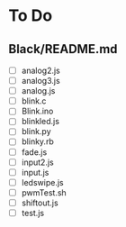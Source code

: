 # To Do

## Black/README.md
- [ ] analog2.js
- [ ] analog3.js
- [ ] analog.js
- [ ] blink.c
- [ ] Blink.ino
- [ ] blinkled.js
- [ ] blink.py
- [ ] blinky.rb
- [ ] fade.js
- [ ] input2.js
- [ ] input.js
- [ ] ledswipe.js
- [ ] pwmTest.sh
- [ ] shiftout.js
- [ ] test.js